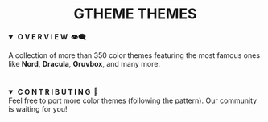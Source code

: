 <div align="center"> <h1><strong>GTHEME THEMES</strong></h1> </div>

<details open>
<summary><strong>&nbsp;O V E R V I E W &nbsp;👁️‍🗨️</strong></summary>

A collection of more than 350 color themes featuring the most famous ones like **Nord**, **Dracula**, **Gruvbox**, and many more.
</details>

#

<details open>
<summary><strong>&nbsp;C O N T R I B U T I N G &nbsp;🤚</strong></summary>
Feel free to port more color themes (following the pattern). Our community is waiting for you!

</details>
